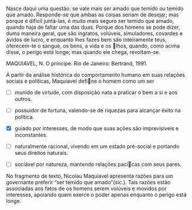 

Nasce daqui uma questão: se vale mais ser amado que temido ou temido que amado. Responde-se que ambas as coisas seriam de desejar; mas porque é difícil juntá-las, é muito mais seguro ser temido que amado, quando haja de faltar uma das duas. Porque dos homens se pode dizer, duma maneira geral, que são ingratos, volúveis, simuladores, covardes e ávidos de lucro, e enquanto lhes fazes bem são inteiramente teus, oferecem-te o sangue, os bens, a vida e os lhos, quando, como acima disse, o perigo está longe; mas quando ele chega, revoltam-se.

MAQUIAVEL, N. O príncipe. Rio de Janeiro: Bertrand, 1991.

A partir da análise histórica do comportamento humano em suas relações sociais e políticas, Maquiavel define o homem como um ser



- [ ] munido de virtude, com disposição nata a praticar o bem a si e aos outros.
- [ ] possuidor de fortuna, valendo-se de riquezas para alcançar êxito na política.
- [x] guiado por interesses, de modo que suas ações são imprevisíveis e inconstantes.
- [ ] naturalmente racional, vivendo em um estado pré-social e portando seus direitos naturais.
- [ ] sociável por natureza, mantendo relações pacícas com seus pares.


No fragmento de texto, Nicolau Maquiavel apresenta razões para um governante preferir “ser temido que amado”(sic.). Tais razões estão associadas aos fatos de os homens serem volúveis e movidos por interesses, apoiando quem exerce o poder apenas enquanto o perigo está longe.

        